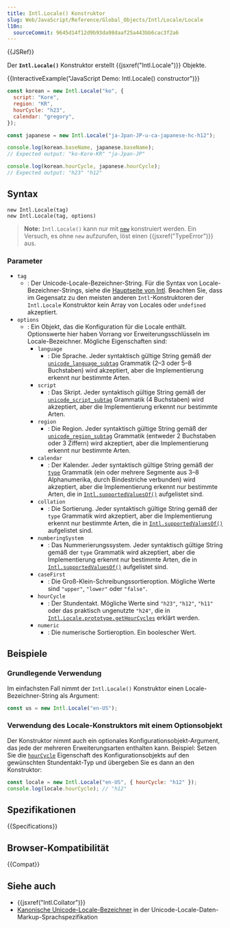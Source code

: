 ```yaml
---
title: Intl.Locale() Konstruktor
slug: Web/JavaScript/Reference/Global_Objects/Intl/Locale/Locale
l10n:
  sourceCommit: 9645d14f12d9b93da98daaf25a443bb6cac3f2a6
---
```


{{JSRef}}

Der **`Intl.Locale()`** Konstruktor erstellt {{jsxref("Intl.Locale")}} Objekte.

{{InteractiveExample("JavaScript Demo: Intl.Locale() constructor")}}

```js interactive-example
const korean = new Intl.Locale("ko", {
  script: "Kore",
  region: "KR",
  hourCycle: "h23",
  calendar: "gregory",
});

const japanese = new Intl.Locale("ja-Jpan-JP-u-ca-japanese-hc-h12");

console.log(korean.baseName, japanese.baseName);
// Expected output: "ko-Kore-KR" "ja-Jpan-JP"

console.log(korean.hourCycle, japanese.hourCycle);
// Expected output: "h23" "h12"
```

## Syntax

```js-nolint
new Intl.Locale(tag)
new Intl.Locale(tag, options)
```

> **Note:** `Intl.Locale()` kann nur mit [`new`](/de/docs/Web/JavaScript/Reference/Operators/new) konstruiert werden. Ein Versuch, es ohne `new` aufzurufen, löst einen {{jsxref("TypeError")}} aus.

### Parameter

- `tag`
  - : Der Unicode-Locale-Bezeichner-String. Für die Syntax von Locale-Bezeichner-Strings, siehe die [Hauptseite von Intl](/de/docs/Web/JavaScript/Reference/Global_Objects/Intl#locales_argument). Beachten Sie, dass im Gegensatz zu den meisten anderen `Intl`-Konstruktoren der `Intl.Locale` Konstruktor kein Array von Locales oder `undefined` akzeptiert.
- `options`
  - : Ein Objekt, das die Konfiguration für die Locale enthält. Optionswerte hier haben Vorrang vor Erweiterungsschlüsseln im Locale-Bezeichner. Mögliche Eigenschaften sind:
    - `language`
      - : Die Sprache. Jeder syntaktisch gültige String gemäß der [`unicode_language_subtag`](https://unicode.org/reports/tr35/#unicode_language_subtag) Grammatik (2–3 oder 5–8 Buchstaben) wird akzeptiert, aber die Implementierung erkennt nur bestimmte Arten.
    - `script`
      - : Das Skript. Jeder syntaktisch gültige String gemäß der [`unicode_script_subtag`](https://unicode.org/reports/tr35/#unicode_script_subtag) Grammatik (4 Buchstaben) wird akzeptiert, aber die Implementierung erkennt nur bestimmte Arten.
    - `region`
      - : Die Region. Jeder syntaktisch gültige String gemäß der [`unicode_region_subtag`](https://unicode.org/reports/tr35/#unicode_region_subtag) Grammatik (entweder 2 Buchstaben oder 3 Ziffern) wird akzeptiert, aber die Implementierung erkennt nur bestimmte Arten.
    - `calendar`
      - : Der Kalender. Jeder syntaktisch gültige String gemäß der [`type`](https://unicode.org/reports/tr35/#Unicode_locale_identifier) Grammatik (ein oder mehrere Segmente aus 3–8 Alphanumerika, durch Bindestriche verbunden) wird akzeptiert, aber die Implementierung erkennt nur bestimmte Arten, die in [`Intl.supportedValuesOf()`](/de/docs/Web/JavaScript/Reference/Global_Objects/Intl/supportedValuesOf#supported_calendar_types) aufgelistet sind.
    - `collation`
      - : Die Sortierung. Jeder syntaktisch gültige String gemäß der `type` Grammatik wird akzeptiert, aber die Implementierung erkennt nur bestimmte Arten, die in [`Intl.supportedValuesOf()`](/de/docs/Web/JavaScript/Reference/Global_Objects/Intl/supportedValuesOf#supported_collation_types) aufgelistet sind.
    - `numberingSystem`
      - : Das Nummerierungssystem. Jeder syntaktisch gültige String gemäß der `type` Grammatik wird akzeptiert, aber die Implementierung erkennt nur bestimmte Arten, die in [`Intl.supportedValuesOf()`](/de/docs/Web/JavaScript/Reference/Global_Objects/Intl/supportedValuesOf#supported_numbering_system_types) aufgelistet sind.
    - `caseFirst`
      - : Die Groß-Klein-Schreibungssortieroption. Mögliche Werte sind `"upper"`, `"lower"` oder `"false"`.
    - `hourCycle`
      - : Der Stundentakt. Mögliche Werte sind `"h23"`, `"h12"`, `"h11"` oder das praktisch ungenutzte `"h24"`, die in [`Intl.Locale.prototype.getHourCycles`](/de/docs/Web/JavaScript/Reference/Global_Objects/Intl/Locale/getHourCycles#supported_hour_cycle_types) erklärt werden.
    - `numeric`
      - : Die numerische Sortieroption. Ein boolescher Wert.

## Beispiele

### Grundlegende Verwendung

Im einfachsten Fall nimmt der `Intl.Locale()` Konstruktor
einen Locale-Bezeichner-String als Argument:

```js
const us = new Intl.Locale("en-US");
```

### Verwendung des Locale-Konstruktors mit einem Optionsobjekt

Der Konstruktor nimmt auch ein optionales Konfigurationsobjekt-Argument, das jede der mehreren Erweiterungsarten enthalten kann. Beispiel: Setzen Sie die
[`hourCycle`](/de/docs/Web/JavaScript/Reference/Global_Objects/Intl/Locale/hourCycle)
Eigenschaft des Konfigurationsobjekts auf den gewünschten Stundentakt-Typ und übergeben Sie
es dann an den Konstruktor:

```js
const locale = new Intl.Locale("en-US", { hourCycle: "h12" });
console.log(locale.hourCycle); // "h12"
```

## Spezifikationen

{{Specifications}}

## Browser-Kompatibilität

{{Compat}}

## Siehe auch

- {{jsxref("Intl.Collator")}}
- [Kanonische Unicode-Locale-Bezeichner](https://www.unicode.org/reports/tr35/#Canonical_Unicode_Locale_Identifiers) in der Unicode-Locale-Daten-Markup-Sprachspezifikation
